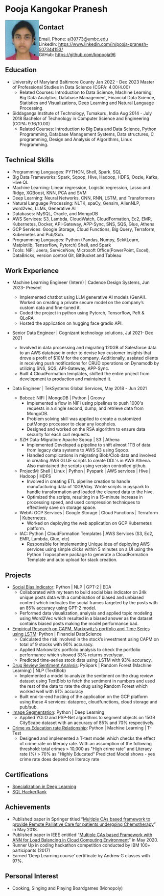 # Pooja Kangokar Pranesh

<img align="left" src="/data/Pictures/Headshot-Pooja.png" alt="alt text" width="110" height="130">


## Contact

* Email, Phone: ai30773@umbc.edu
* LinkedIn: https://www.linkedin.com/in/pooja-pranesh-507344153/
* GitHub: https://github.com/kppooja96

## Education

* University of Maryland Baltimore County Jan 2022 - Dec 2023
Master of Professional Studies in Data Science (CGPA: 4.00/4.00)
    * Related Courses: Introduction to Data Science, Machine Learning, Big Data Analytics, Database Management, Financial Data Science, Statistics and Visualizations, Deep Learning and Natural Language Processing.
* Siddaganga Institute of Technology, Tumakuru, India Aug 2014 - July 2018
Bachelor of Technology in Computer Science and Engineering (CGPA: 9.16/10.00)
    * Related Courses: Introduction to Big Data and Data Science, Python Programming, Database Management Systems, Data structures, C programming, Design and Analysis of Algorithms, Linux Programming.

## Technical Skills

* Programming Languages: PYTHON, Shell, Spark, SQL
* Big Data Frameworks: Spark, Sqoop, Hive, Hadoop, HDFS, Oozie, Kafka, Hive QL
* Machine Learning: Linear regression, Logistic regression, Lasso and Ridge, XGBoost, KNN, PCA and SVM
* Deep Learning: Neural Networks, CNN, RNN, LSTM, and Transformers
* Natural Language Processing: NLTK, spaCy, Gensim, AllenNLP, word2vec, LLMs, Generative AI
* Databases: MySQL, Oracle, and MongoDB
* AWS Services: S3, Lambda, CloudWatch, CloudFormation, Ec2, EMR, Kubernetes, Docker, API-Gateway, APP-Sync, SNS, SQS, Glue, Athena
* GCP Services: Google Storage, Cloud Functions, Big Query, Terraform, Kubernetes and Pub/Sub.
* Programming Languages: Python (Pandas, Numpy, SckitLearn, Matplotlib, Tensorflow, Pytorch) Shell, and Spark
* Tools: NiFi, Jeera, ServiceNow, Microsoft Office(PowerPoint, Excel), DataBricks, version control Git, BitBucket and Tableau

## Work Experience

* Machine Learning Engineer (Intern) | Cadence Design Systems, Jun 2023- Present
    * Implemented chatbot using LLM generative AI models (GenAI). Worked on creating a private secure model on the company’s custom data and fine-tuned it. 
    * Coded the project in python using Pytorch, Tensorflow, Peft & QLoRA
    * Hosted the application on hugging face gradio API.

* Senior Data Engineer | Cognizant technology solutions, Jul 2021- Dec 2021
    * Involved in data processing and migrating 120GB of Salesforce data to an AWS database in order to devise key customer insights that drove a profit of $10M for the company. Additionally, assisted clients in receiving push notifications for CRUD operations on Dynamodb by utilizing SNS, SQS, API-Gateway, APP-Sync.
    * Built 4 CloudFormation templates, shifted the entire project from development to production and maintained it.

* Data Engineer | TekSystems Global Services, May 2018 - Jun 2021
    * Bobcat: NIFI | MongoDB | Python | Groovy
        * Implemented a flow in NIFI using pipelines to push 1000's requests in a single second, dump, and retrieve data from MongoDB. 
        * Problem solving skill was applied to create a customized putMongo processor to clear any loopholes.
        * Designed and worked on the RSA algorithm to ensure data security for each curl requests.
    * SZH Data-Migration: Apache Sqoop | S3 | Athena
        * Implemented Developed a pipeline to shift almost 1TB of data from legacy data systems to AWS S3 using Sqoop.
        * Handled complications in migrating Blob/Clob data and involved in creating AWS GLUE scripts to create DDL's in AWS Athena. Also maintained the scripts using version controlled github.
    * ProjectM: Shell | Linux | Python | Pyspark | AWS services | Hive | Hadoop | HDFS
        * Involved in creating ETL pipeline creation to handle manufacturing data of 10GB/day. Wrote scripts in pyspark to handle transformation and loaded the cleaned data to the hive.
        * Optimized the scripts, resulting in a 15-minute increase in processing speed, and used compression techniques to effectively save on storage space.
    * WebA: GCP Services | Google Storage | Cloud Functions | Terraform | Kubernetes.
        * Worked on deploying the web application on GCP Kubernetes platform. 
    * IAC: Python | CloudFormation Templates | AWS Services (S3, Ec2, EMR, Lambda, Glue, etc)
        * Responsible for implementing Unique idea of deploying AWS services using simple clicks within 5 minutes on a UI using the Python Troposphere package to generate a CloudFormation Template and auto upload for stack creation.


## Projects

* [Social Bias Indicator](https://github.com/kppooja96/Social_bias_indicator): Python | NLP | GPT-2 | EDA 
    * Collaborated with my team to build social bias indicator on 24k unique posts data with a combination of biased and unbiased content which indicates the social frames targeted by the posts with an 85% accuracy using GPT-2 model.
    * Performed data visualization, analysis and applied topic modeling using Word2Vec which resulted in a biased answer as the dataset contains biased posts making the model performance bad.
* [Empirical Research on CAPM, Markowitz’s portfolio and Time Series using LSTM](https://github.com/kppooja96/CAPM_Markowitz): Python | Financial DataScience
    * Calculated the risk involved in the stock’s investment using CAPM on total of 9 stocks with 90% accuracy.
    * Applied Markowitz’s portfolio analysis to check the portfolio performance which showed 33% returns over/year.
    * Predicted time-series stock data using LSTM with 93% accuracy.
* [Drug Review Sentiment Analysis](https://github.com/kppooja96/Drug-Analysis): PySpark | Random Forest (Machine Learning) | NLP (TextBlob)
    * Implemented a model to analyze the sentiment on the drug review dataset using TextBlob to fetch the sentiment in numbers and used the rest of the data to rate the drug using Random Forest which worked well with 91% accuracy
    * Built end-to-end hosting of the application on the GCP platform using these 4 services: dataproc, cloudfunctions, cloud storage and pub/sub.
* [Image Segmentation](https://github.com/kppooja96/CityScape): Python | Deep Learning 
    * Applied YOLO and PSP-Net algorithms to segment objects on 15GB CityScape dataset with an accuracy of 85% and 70% respectively.
* [Crime vs Education rate Relationship](https://github.com/kppooja96/Statistical-analysis-on-LiteracyRate-vs-CrimeRate): Python | Machine Learning | T-Test
    * Designed and implemented a T-test model which checks the effect of crime rate on literacy rate. With an assumption of the following threshold: total crimes > 10,000 as "High crime rate" and Literacy rate (%) > 70% as "Highly Educated" Predicted Model shows - yes crime rate does depend on literacy rate
 
## Certifications

* [Specialization in Deep Learning](https://www.coursera.org/account/accomplishments/specialization/certificate/66APEJ652YN2)
* [SQL HackerRank](https://www.hackerrank.com/certificates/e823d6fd57e0)

## Achievements

* Published paper in Springer titled “[Multiple CAs based framework to provide Remote Palliative Care for patients undergoing Chemotherapy](https://www.springerprofessional.de/en/multiple-cas-based-framework-to-provide-remote-palliative-care-f/16947790)” in May 2018.   
* Published paper in IEEE entitled “[Multiple CAs based Framework with ANN for Load Balancing in Cloud Computing Environment](https://ieeexplore.ieee.org/abstract/document/9057813)” in May 2020.
* Runner Up in coding hackathon competition conducted by IBM 100+ participants (2017)
* Earned ‘Deep Learning course’ certificate by Andrew G classes with 97%.

## Personal Interest

* Cooking, Singing and Playing Boardgames (Monopoly)
